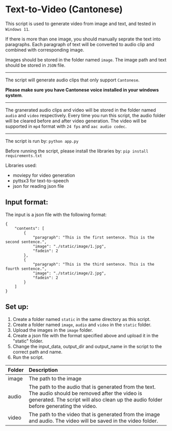 # Text-to-Video (Cantonese)
This script is used to generate video from image and text, and tested in `Windows 11`.

If there is more than one image, you should manually seprate the text into paragraphs. Each paragraph of text will be converted to audio clip and combined with corresponding image.

Images should be stored in the folder named `image`. The image path and text should be stored in `JSON` file. 

***
The script will generate audio clips that only support `Cantonese`. 

**Please make sure you have Cantonese voice installed in your windows system**.
***

The granerated audio clips and video will be stored in the folder named `audio` and `video` respectively. Every time you run this script, the audio folder will be cleared before and after video generation. The video will be supported in `mp4` format with `24 fps` and `aac audio codec`.

***
The script is run by: `python app.py`

Before running the script, please install the libraries by: `pip install requirements.txt`

Libraries used:
* moviepy for video generation
* pyttsx3 for text-to-speech
* json for reading json file

## **Input format**:
The input is a json file with the following format:
```
{
    "contents": [
        {
            "paragraph": "This is the first sentence. This is the second sentence.",
            "image": "./static/image/1.jpg",
            "fadein": 2
        },
        {
            "paragraph": "This is the third sentence. This is the fourth sentence.",
            "image": "./static/image/2.jpg",
            "fadein": 2
        }
    ]
}
```

## **Set up**:
1. Create a folder named `static` in the same directory as this script.
2. Create a folder named `image`, `audio` and `video` in the `static` folder.
3. Upload the images in the `image` folder.
4. Create a json file with the format specified above and upload it in the "static" folder.
5. Change the input_data, output_dir and output_name in the script to the correct path and name.
6. Run the script.

|Folder|Description|
|:----------|:-------------------|
|image|The path to the image|
|audio|The path to the audio that is generated from the text. The audio should be removed after the video is generated. The script will also clean up the audio folder before generating the video.|
|video|The path to the video that is generated from the image and audio. The video will be saved in the video folder.|
